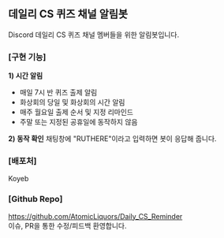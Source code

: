 ## 데일리 CS 퀴즈 채널 알림봇
Discord 데일리 CS 퀴즈 채널 멤버들을 위한 알림봇입니다.

### [구현 기능] 
**1) 시간 알림**
- 매일 7시 반 퀴즈 출제 알림
- 화상회의 당일 및 화상회의 시간 알림
- 매주 월요일 출제 순서 및 지정 리마인드
- 주말 또는 지정된 공휴일에 동작하지 않음

**2) 동작 확인**
채팅창에 "RUTHERE"이라고 입력하면 봇이 응답해 줍니다.

### [배포처]
Koyeb

### [Github Repo]
https://github.com/AtomicLiquors/Daily_CS_Reminder  
이슈, PR을 통한 수정/피드백 환영합니다.
